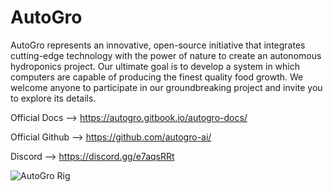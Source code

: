 # AutoGro
AutoGro represents an innovative, open-source initiative that integrates cutting-edge technology with the power of nature to create an autonomous hydroponics project. Our ultimate goal is to develop a system in which computers are capable of producing the finest quality food growth. We welcome anyone to participate in our groundbreaking project and invite you to explore its details.

Official Docs --> https://autogro.gitbook.io/autogro-docs/

Official Github --> https://github.com/autogro-ai/

Discord --> https://discord.gg/e7aqsRRt

![AutoGro Rig](https://user-images.githubusercontent.com/57518634/228917023-a20d2ad3-0ee0-4f8d-8034-3a71b1fedffe.jpg)
